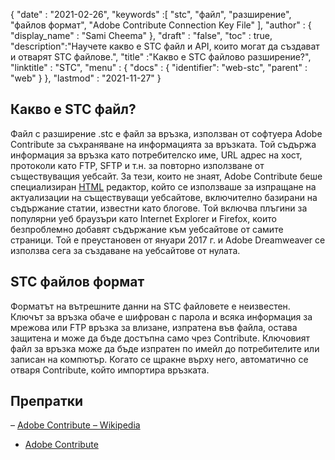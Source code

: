{
  "date" : "2021-02-26",
  "keywords" :[ "stc", "файл", "разширение", "файлов формат", "Adobe Contribute Connection Key File" ],
  "author" : {
    "display_name" : "Sami Cheema"
},
  "draft" : "false",
  "toc" : true,
  "description":"Научете какво е STC файл и API, които могат да създават и отварят STC файлове.",
  "title" :"Какво е STC файлово разширение?",
  "linktitle" : "STC",
  "menu" : {
    "docs" : {
      "identifier": "web-stc",
      "parent" : "web"
}
},
  "lastmod" : "2021-11-27"
}

## Какво е STC файл?

Файл с разширение .stc е файл за връзка, използван от софтуера Adobe Contribute за съхраняване на информацията за връзката. Той съдържа информация за връзка като потребителско име, URL адрес на хост, протоколи като FTP, SFTP и т.н. за повторно използване от съществуващия уебсайт. За тези, които не знаят, Adobe Contribute беше специализиран [HTML](/bg/web/html/) редактор, който се използваше за изпращане на актуализации на съществуващи уебсайтове, включително базирани на съдържание статии, известни като блогове. Той включва плъгини за популярни уеб браузъри като Internet Explorer и Firefox, които безпроблемно добавят съдържание към уебсайтове от самите страници. Той е преустановен от януари 2017 г. и Adobe Dreamweaver се използва сега за създаване на уебсайтове от нулата.

## STC файлов формат

Форматът на вътрешните данни на STC файловете е неизвестен. Ключът за връзка обаче е шифрован с парола и всяка информация за мрежова или FTP връзка за влизане, изпратена във файла, остава защитена и може да бъде достъпна само чрез Contribute. Ключовият файл за връзка може да бъде изпратен по имейл до потребителите или записан на компютър. Когато се щракне върху него, автоматично се отваря Contribute, който импортира връзката.

## Препратки

– [Adobe Contribute – Wikipedia](https://en.wikipedia.org/wiki/Adobe_Contribute)
- [Adobe Contribute](https://help.adobe.com/archive/en_US/contribute/cs5/contribute_cs5_help.pdf)

